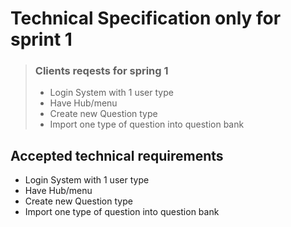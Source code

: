 

# Technical Specification only for sprint 1


>### Clients reqests for spring 1
>- Login System with 1 user type
>- Have Hub/menu
>- Create new Question type 
>- Import one type of question into question bank

## Accepted technical requirements 
- Login System with 1 user type
- Have Hub/menu
- Create new Question type 
- Import one type of question into question bank

